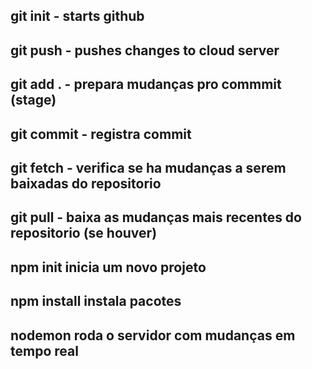 ## git init - starts github

## git push - pushes changes to cloud server
## git add . - prepara mudanças pro commmit (stage)
## git commit - registra commit
## git fetch - verifica se ha mudanças a serem baixadas do repositorio
## git pull - baixa as mudanças mais recentes do repositorio (se houver)

## npm init inicia um novo projeto

## npm install instala pacotes

## nodemon roda o servidor com mudanças em tempo real